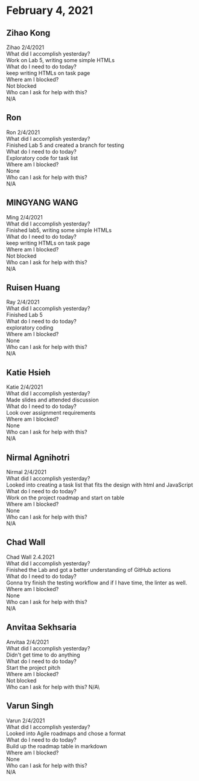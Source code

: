 # February 4, 2021

## Zihao Kong
Zihao 2/4/2021\
What did I accomplish yesterday?\
Work on Lab 5, writing some simple HTMLs\
What do I need to do today?\
keep writing HTMLs on task page\
Where am I blocked?\
Not blocked\
Who can I ask for help with this?\
N/A

## Ron
Ron  2/4/2021\
    What did I accomplish yesterday?\
Finished Lab 5 and created a branch for testing\
   What do I need to do today?\
Exploratory code for task list\
   Where am I blocked?\
None\
   Who can I ask for help with this?\
N/A
## MINGYANG WANG
Ming 2/4/2021\
What did I accomplish yesterday?\
Finished lab5, writing some simple HTMLs\
What do I need to do today?\
keep writing HTMLs on task page\
Where am I blocked?\
Not blocked\
Who can I ask for help with this?\
N/A
## Ruisen Huang
Ray  2/4/2021\
   What did I accomplish yesterday?\
Finished Lab 5\
  What do I need to do today?\
exploratory coding\
  Where am I blocked?\
None\
  Who can I ask for help with this?\
N/A

## Katie Hsieh
Katie 2/4/2021\
What did I accomplish yesterday?\
Made slides and attended discussion\
What do I need to do today?\
Look over assignment requirements\
Where am I blocked?\
None\
Who can I ask for help with this?\
N/A

## Nirmal Agnihotri
Nirmal 2/4/2021\
What did I accomplish yesterday?\
Looked into creating a task list that fits the design with html and JavaScript\
What do I need to do today?\
Work on the project roadmap and start on table\
Where am I blocked?\
None\
Who can I ask for help with this?\
N/A

## Chad Wall
Chad Wall 2.4.2021\
What did I accomplish yesterday?\
Finished the Lab and got a better understanding of GitHub actions\
What do I need to do today?\
Gonna try finish the testing workflow and if I have time, the linter as well.\
Where am I blocked?\
None\
Who can I ask for help with this?\
N/A
## Anvitaa Sekhsaria
Anvitaa 2/4/2021\
What did I accomplish yesterday?\
Didn't get time to do anything\
What do I need to do today?\
Start the project pitch\
Where am I blocked?\
Not blocked\
Who can I ask for help with this?
N/A\

## Varun Singh
Varun 2/4/2021\
What did I accomplish yesterday?\
Looked into Agile roadmaps and chose a format\
What do I need to do today?\
Build up the roadmap table in markdown\
Where am I blocked?\
None\
Who can I ask for help with this?\
N/A